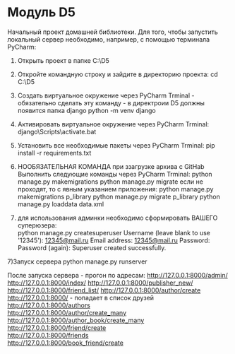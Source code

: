 # Модуль D5
Начальный проект домашней библиотеки.
Для того, чтобы запустить локальный сервер необходимо, например, с помощью терминала PyCharm:
1) Открыть проект в папке C:\D5
2) Откройте командную строку и зайдите в директорию проекта:
   cd C:\D5
3) Создать виртуальное окружение через PyCharm Trminal - обязательно сделать эту команду - в директроии D5 должны появится папка django
   python -m venv django
4) Активировать виртуальное окружение через PyCharm Trminal:
   django\Scripts\activate.bat
5) Установить все необходимые пакеты через PyCharm Trminal:
   pip install -r requirements.txt

6) НООБЯЗАТЕЛЬНАЯ КОМАНДА при ззагрузке архива с GitHab
	Выполнить следующие команды через PyCharm Trminal:
   python manage.py makemigrations
   python manage.py migrate
		если не проходят, то с явным указанием приложения:
		python manage.py makemigrations p_library
		python manage.py migrate p_library
   python manage.py loaddata data.xml
			
 
7) для использования админки необходимо сформировать ВАШЕГО суперюзера:   
	python manage.py createsuperuser 
	Username (leave blank to use '12345'): 12345@mail.ru
    Email address: 12345@mail.ru
    Password:
    Password (again):
    Superuser created successfully.

	
7)Запуск сервера
	python manage.py runserver

После запуска сервера - прогон по адресам:
http://127.0.0.1:8000/admin/
http://127.0.0.1:8000/index/
http://127.0.0.1:8000/publisher_new/
http://127.0.0.1:8000/friend_list/
http://127.0.0.1:8000/author/create 
http://127.0.0.1:8000/ - попадает в список друзей 
http://127.0.0.1:8000/authors  
http://127.0.0.1:8000/author/create_many  
http://127.0.0.1:8000/author_book/create_many  
http://127.0.0.1:8000/friend/create  
http://127.0.0.1:8000/friends  
http://127.0.0.1:8000/book_friend/create  

